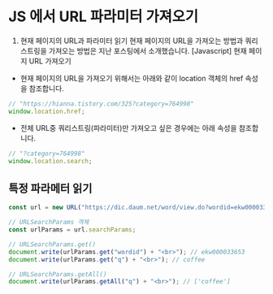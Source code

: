 # JS 에서 URL 파라미터 가져오기

1. 현재 페이지의 URL과 파라미터 읽기
   현재 페이지의 URL을 가져오는 방법과 쿼리스트링을 가져오는 방법은 지난 포스팅에서 소개했습니다.
   [Javascript] 현재 페이지 URL 가져오기

- 현재 페이지의 URL을 가져오기 위해서는 아래와 같이 location 객체의 href 속성을 참조합니다.

```js
// "https://hianna.tistory.com/325?category=764998"
window.location.href;
```

- 전체 URL중 쿼리스트링(파라미터)만 가져오고 싶은 경우에는 아래 속성을 참조합니다.

```js
// "?category=764998"
window.location.search;
```

## 특정 파라메터 읽기

```js
const url = new URL("https://dic.daum.net/word/view.do?wordid=ekw000033653&q=coffee");

// URLSearchParams 객체
const urlParams = url.searchParams;

// URLSearchParams.get()
document.write(urlParams.get("wordid") + "<br>"); // ekw000033653
document.write(urlParams.get("q") + "<br>"); // coffee

// URLSearchParams.getAll()
document.write(urlParams.getAll("q") + "<br>"); // ['coffee']
```
